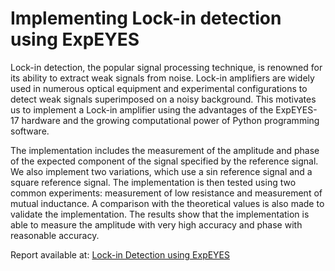 # Implementing Lock-in detection using ExpEYES

Lock-in detection, the popular signal processing technique, is renowned for its ability to extract weak signals from noise. Lock-in amplifiers are widely used in numerous optical equipment and experimental configurations to detect weak signals superimposed on a noisy background. This motivates us to implement a Lock-in amplifier using the advantages of the ExpEYES-17 hardware and the growing computational
power of Python programming software.

The implementation includes the measurement of the amplitude and phase of the expected component of the signal specified by the reference signal. We also implement two variations, which use a sin reference signal and a square reference signal. The implementation is then tested using two common experiments: measurement of low resistance and measurement of mutual inductance. A comparison with the theoretical values is also made to validate the implementation. The results show that the implementation is able to measure the amplitude with very high accuracy and phase with reasonable accuracy.

Report available at: [Lock-in Detection using ExpEYES](LOCKIN.pdf)